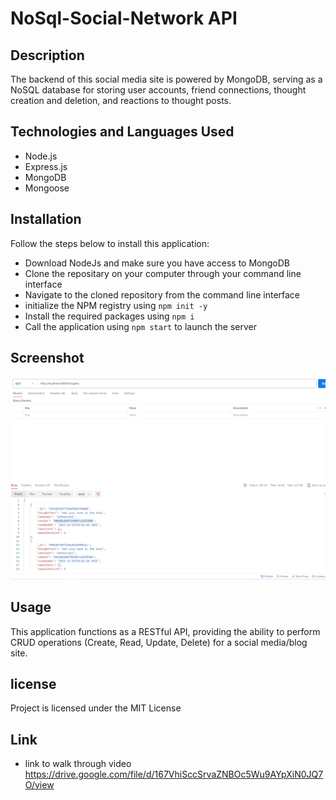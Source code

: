 # NoSql-Social-Network API

## Description
The backend of this social media site is powered by MongoDB, serving as a NoSQL database for storing user accounts,
friend connections, thought creation and deletion, and reactions to thought posts.

## Technologies and Languages Used
- Node.js
- Express.js
- MongoDB
- Mongoose

## Installation
Follow the steps below to install this application:
- Download NodeJs and make sure you have access to MongoDB
- Clone the repositary on your computer through your command line interface
- Navigate to the cloned repository from the command line interface
- initialize the NPM registry using `npm init -y`
- Install the required packages using `npm i`
- Call the application using `npm start` to launch the server

## Screenshot
<img src='postmanshot.png'>

## Usage
This application functions as a RESTful API, providing the ability to perform 
CRUD operations (Create, Read, Update, Delete) for a social media/blog site.

## license
Project is licensed under the MIT License

## Link
- link to walk through video
  https://drive.google.com/file/d/167VhiSccSrvaZNBOc5Wu9AYpXiN0JQ7O/view
